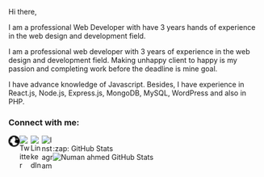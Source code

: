 Hi there,
<br />

I am a professional Web Developer with have 3 years hands of experience in the web design and development field.

I am a professional web developer with 3 years of experience in the web design and development field. Making unhappy client to happy is my passion and completing work before the deadline is mine goal.

I have advance knowledge of Javascript. Besides, I have experience in React.js, Node.js, Express.js, MongoDB, MySQL, WordPress and also in PHP.

### Connect with me:

[<img align="left" alt="Numan's" width="22px" src="https://raw.githubusercontent.com/iconic/open-iconic/master/svg/globe.svg" />][website]
[<img align="left" alt=" Twitter" width="22px" src="https://cdn.jsdelivr.net/npm/simple-icons@v3/icons/twitter.svg" />][twitter]
[<img align="left" alt="LinkedIn" width="22px" src="https://cdn.jsdelivr.net/npm/simple-icons@v3/icons/linkedin.svg" />][linkedin]
[<img align="left" alt="Instagram" width="22px" src="https://cdn.jsdelivr.net/npm/simple-icons@v3/icons/instagram.svg" />][instagram]

<br />


 <summary>:zap: GitHub Stats</summary>

 <img align="left" alt="Numan ahmed GitHub Stats" src="https://github-readme-stats.codestackr.vercel.app/api?username=numanahmed1&show_icons=true&hide_border=true" />



[website]: https://numan-ahmed.web.app/
[twitter]: https://twitter.com/numanahmed0
[youtube]: https://youtube.com/codeSTACKr
[instagram]: https://www.instagram.com/numan_sabith/
[linkedin]: https://www.linkedin.com/in/numanahmed1/
